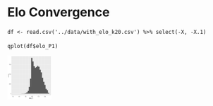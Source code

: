 Elo Convergence
===============

    df <- read.csv('../data/with_elo_k20.csv') %>% select(-X, -X.1)

    qplot(df$elo_P1)

<img src="elo_fit_files/figure-markdown_strict/elo_dist-1.png" width="100" height="100" />
